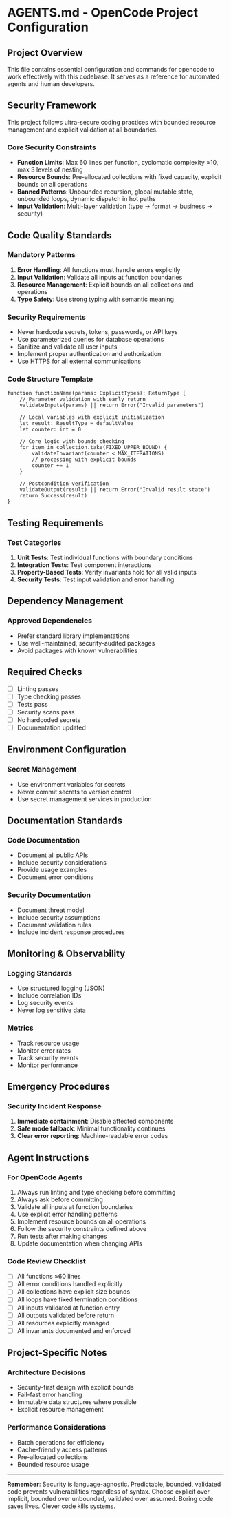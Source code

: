 # AGENTS.md - OpenCode Project Configuration

## Project Overview
This file contains essential configuration and commands for opencode to work effectively with this codebase. It serves as a reference for automated agents and human developers.

## Security Framework
This project follows ultra-secure coding practices with bounded resource management and explicit validation at all boundaries.

### Core Security Constraints
- **Function Limits**: Max 60 lines per function, cyclomatic complexity ≤10, max 3 levels of nesting
- **Resource Bounds**: Pre-allocated collections with fixed capacity, explicit bounds on all operations
- **Banned Patterns**: Unbounded recursion, global mutable state, unbounded loops, dynamic dispatch in hot paths
- **Input Validation**: Multi-layer validation (type → format → business → security)

## Code Quality Standards

### Mandatory Patterns
1. **Error Handling**: All functions must handle errors explicitly
2. **Input Validation**: Validate all inputs at function boundaries
3. **Resource Management**: Explicit bounds on all collections and operations
4. **Type Safety**: Use strong typing with semantic meaning

### Security Requirements
- Never hardcode secrets, tokens, passwords, or API keys
- Use parameterized queries for database operations
- Sanitize and validate all user inputs
- Implement proper authentication and authorization
- Use HTTPS for all external communications

### Code Structure Template
```
function functionName(params: ExplicitTypes): ReturnType {
    // Parameter validation with early return
    validateInputs(params) || return Error("Invalid parameters")
    
    // Local variables with explicit initialization
    let result: ResultType = defaultValue
    let counter: int = 0
    
    // Core logic with bounds checking
    for item in collection.take(FIXED_UPPER_BOUND) {
        validateInvariant(counter < MAX_ITERATIONS)
        // processing with explicit bounds
        counter += 1
    }
    
    // Postcondition verification
    validateOutput(result) || return Error("Invalid result state")
    return Success(result)
}
```

## Testing Requirements

### Test Categories
1. **Unit Tests**: Test individual functions with boundary conditions
2. **Integration Tests**: Test component interactions
3. **Property-Based Tests**: Verify invariants hold for all valid inputs
4. **Security Tests**: Test input validation and error handling

## Dependency Management

### Approved Dependencies
- Prefer standard library implementations
- Use well-maintained, security-audited packages
- Avoid packages with known vulnerabilities

## Required Checks
- [ ] Linting passes
- [ ] Type checking passes
- [ ] Tests pass
- [ ] Security scans pass
- [ ] No hardcoded secrets
- [ ] Documentation updated

## Environment Configuration

### Secret Management
- Use environment variables for secrets
- Never commit secrets to version control
- Use secret management services in production

## Documentation Standards

### Code Documentation
- Document all public APIs
- Include security considerations
- Provide usage examples
- Document error conditions

### Security Documentation
- Document threat model
- Include security assumptions
- Document validation rules
- Include incident response procedures

## Monitoring & Observability

### Logging Standards
- Use structured logging (JSON)
- Include correlation IDs
- Log security events
- Never log sensitive data

### Metrics
- Track resource usage
- Monitor error rates
- Track security events
- Monitor performance

## Emergency Procedures

### Security Incident Response
1. **Immediate containment**: Disable affected components
2. **Safe mode fallback**: Minimal functionality continues
3. **Clear error reporting**: Machine-readable error codes

## Agent Instructions

### For OpenCode Agents
1. Always run linting and type checking before committing
2. Always ask before committing
3. Validate all inputs at function boundaries
4. Use explicit error handling patterns
5. Implement resource bounds on all operations
6. Follow the security constraints defined above
7. Run tests after making changes
8. Update documentation when changing APIs

### Code Review Checklist
- [ ] All functions ≤60 lines
- [ ] All error conditions handled explicitly
- [ ] All collections have explicit size bounds
- [ ] All loops have fixed termination conditions
- [ ] All inputs validated at function entry
- [ ] All outputs validated before return
- [ ] All resources explicitly managed
- [ ] All invariants documented and enforced

## Project-Specific Notes

### Architecture Decisions
- Security-first design with explicit bounds
- Fail-fast error handling
- Immutable data structures where possible
- Explicit resource management

### Performance Considerations
- Batch operations for efficiency
- Cache-friendly access patterns
- Pre-allocated collections
- Bounded resource usage

---

**Remember**: Security is language-agnostic. Predictable, bounded, validated code prevents vulnerabilities regardless of syntax. Choose explicit over implicit, bounded over unbounded, validated over assumed. Boring code saves lives. Clever code kills systems.
